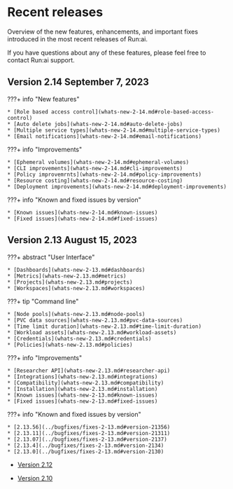 # Recent releases

Overview of the new features, enhancements, and important fixes introduced in the most recent releases of Run:ai.

If you have questions about any of these features, please feel free to contact Run:ai support.

## Version 2.14 September 7, 2023

???+ info "New features"

    * [Role based access control](whats-new-2-14.md#role-based-access-control)
    * [Auto delete jobs](whats-new-2-14.md#auto-delete-jobs)
    * [Multiple service types](whats-new-2-14.md#multiple-service-types)
    * [Email notifications](whats-new-2-14.md#email-notifications)
  
???+ info "Improvements"

    * [Ephemeral volumes](whats-new-2-14.md#ephemeral-volumes)
    * [CLI improvements](whats-new-2-14.md#cli-improvements)
    * [Policy improvemrnts](whats-new-2-14.md#policy-improvements)
    * [Resource costing](whats-new-2-14.md#resource-costing)
    * [Deployment improvements](whats-new-2-14.md#deployment-improvements)
  
???+ info "Known and fixed issues by version"

    * [Known issues](whats-new-2-14.md#known-issues)
    * [Fixed issues](whats-new-2-14.md#fixed-issues)

## Version 2.13 August 15, 2023

???+ abstract "User Interface"

    * [Dashboards](whats-new-2-13.md#dashboards)
    * [Metrics](whats-new-2.13.md#metrics)
    * [Projects](whats-new-2.13.md#projects)
    * [Workspaces](whats-new-2.13.md#workspaces)

???+ tip "Command line"

    * [Node pools](whats-new-2.13.md#node-pools)
    * [PVC data sources](whats-new-2.13.md#pvc-data-sources)
    * [Time limit duration](whats-new-2.13.md#time-limit-duration)
    * [Workload assets](whats-new-2.13.md#workload-assets)
    * [Credentials](whats-new-2.13.md#credentials)
    * [Policies](whats-new-2.13.md#policies)

???+ info "Improvements"

    * [Researcher API](whats-new-2.13.md#researcher-api)
    * [Integrations](whats-new-2.13.md#integrations)
    * [Compatibility](whats-new-2.13.md#compatibility)
    * [Installation](whats-new-2.13.md#installation)
    * [Known issues](whats-new-2-13.md#known-issues)
    * [Fixed issues](whats-new-2-13.md#fixed-issues)

???+ info "Known and fixed issues by version"

    * [2.13.56](../bugfixes/fixes-2-13.md#version-21356)
    * [2.13.11](../bugfixes/fixes-2-13.md#version-21311)
    * [2.13.07](../bugfixes/fixes-2-13.md#version-2137)
    * [2.13.4](../bugfixes/fixes-2-13.md#version-2134)
    * [2.13.0](../bugfixes/fixes-2-13.md#version-2130)

* [Version 2.12](whats-new-2-12.md)

* [Version 2.10](whats-new-2-10.md)

